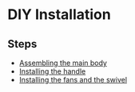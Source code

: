 # DIY Installation

## Steps

- [Assembling the main body](./assembling-main-body.md)
- [Installing the handle](./installing-the-handle.md)
- [Installing the fans and the swivel](./installing-fans-and-swivel.md)
